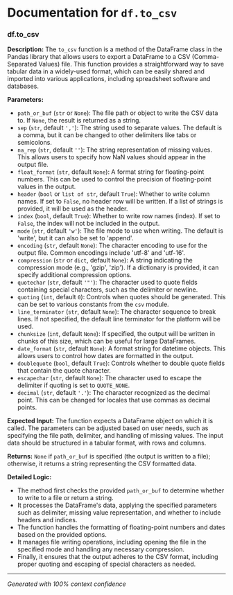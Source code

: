 # Documentation for `df.to_csv`

### df.to_csv

**Description:**
The `to_csv` function is a method of the DataFrame class in the Pandas library that allows users to export a DataFrame to a CSV (Comma-Separated Values) file. This function provides a straightforward way to save tabular data in a widely-used format, which can be easily shared and imported into various applications, including spreadsheet software and databases.

**Parameters:**
- `path_or_buf` (`str` or `None`): The file path or object to write the CSV data to. If `None`, the result is returned as a string.
- `sep` (`str`, default `','`): The string used to separate values. The default is a comma, but it can be changed to other delimiters like tabs or semicolons.
- `na_rep` (`str`, default `''`): The string representation of missing values. This allows users to specify how NaN values should appear in the output file.
- `float_format` (`str`, default `None`): A format string for floating-point numbers. This can be used to control the precision of floating-point values in the output.
- `header` (`bool` or `list of str`, default `True`): Whether to write column names. If set to `False`, no header row will be written. If a list of strings is provided, it will be used as the header.
- `index` (`bool`, default `True`): Whether to write row names (index). If set to `False`, the index will not be included in the output.
- `mode` (`str`, default `'w'`): The file mode to use when writing. The default is 'write', but it can also be set to 'append'.
- `encoding` (`str`, default `None`): The character encoding to use for the output file. Common encodings include 'utf-8' and 'utf-16'.
- `compression` (`str` or `dict`, default `None`): A string indicating the compression mode (e.g., 'gzip', 'zip'). If a dictionary is provided, it can specify additional compression options.
- `quotechar` (`str`, default `'"'`): The character used to quote fields containing special characters, such as the delimiter or newline.
- `quoting` (`int`, default `0`): Controls when quotes should be generated. This can be set to various constants from the `csv` module.
- `line_terminator` (`str`, default `None`): The character sequence to break lines. If not specified, the default line terminator for the platform will be used.
- `chunksize` (`int`, default `None`): If specified, the output will be written in chunks of this size, which can be useful for large DataFrames.
- `date_format` (`str`, default `None`): A format string for datetime objects. This allows users to control how dates are formatted in the output.
- `doublequote` (`bool`, default `True`): Controls whether to double quote fields that contain the quote character.
- `escapechar` (`str`, default `None`): The character used to escape the delimiter if quoting is set to `QUOTE_NONE`.
- `decimal` (`str`, default `'.'`): The character recognized as the decimal point. This can be changed for locales that use commas as decimal points.

**Expected Input:**
The function expects a DataFrame object on which it is called. The parameters can be adjusted based on user needs, such as specifying the file path, delimiter, and handling of missing values. The input data should be structured in a tabular format, with rows and columns.

**Returns:**
`None` if `path_or_buf` is specified (the output is written to a file); otherwise, it returns a string representing the CSV formatted data.

**Detailed Logic:**
- The method first checks the provided `path_or_buf` to determine whether to write to a file or return a string.
- It processes the DataFrame's data, applying the specified parameters such as delimiter, missing value representation, and whether to include headers and indices.
- The function handles the formatting of floating-point numbers and dates based on the provided options.
- It manages file writing operations, including opening the file in the specified mode and handling any necessary compression.
- Finally, it ensures that the output adheres to the CSV format, including proper quoting and escaping of special characters as needed.

---
*Generated with 100% context confidence*
